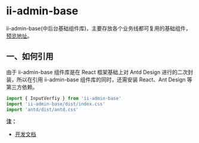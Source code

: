 # ii-admin-base

ii-admin-base(中后台基础组件库)，主要存放各个业务线都可复用的基础组件，[预览地址](https://lagrangelabs.github.io/ii-admin-base/)。

## 一、如何引用

由于 ii-admin-base 组件库是在 React 框架基础上对 Antd Design 进行的二次封装，所以在引用 ii-admin-base 组件库的同时，还需安装 React、Ant Design 等第三方依赖。

```JavaScript
import { InputVerfiy } from 'ii-admin-base'
import 'ii-admin-base/dist/index.css'
import 'antd/dist/antd.css'
```

**注：**

- [开发文档](https://github.com/LagrangeLabs/ii-admin-base/blob/master/docs/index.md)
